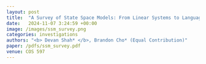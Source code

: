 ```yaml
---
layout: post
title:  "A Survey of State Space Models: From Linear Systems to Language"
date:   2024-11-07 3:24:59 +00:00
image: /images/ssm_survey.png
categories: investigations    
authors: "<b> Devan Shah* </b>, Brandon Cho* (Equal Contribution)"
paper: /pdfs/ssm_survey.pdf
venue: COS 597
---
```

